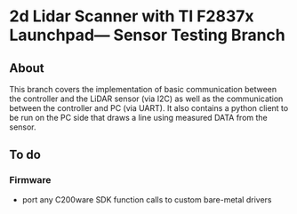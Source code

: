 # 2d Lidar Scanner with TI F2837x Launchpad— Sensor Testing Branch

## About
This branch covers the implementation of basic communication between the controller and the LiDAR sensor (via I2C)
as well as the communication between the controller and PC (via UART).
It also contains a python client to be run on the PC side that draws a line using measured DATA from the sensor. 

## To do

### Firmware
- port any C200ware SDK function calls to custom bare-metal drivers

